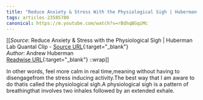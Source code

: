 ```yaml
---
title: "Reduce Anxiety & Stress With the Physiological Sigh | Huberman Lab Quantal Clip (461904093)"
tags: articles-23585780
canonical: https://m.youtube.com/watch?v=rBdhqBGqiMc
---
```


[[_Source_: Reduce Anxiety & Stress with the Physiological Sigh | Huberman Lab Quantal Clip - [Source URL](https://m.youtube.com/watch?v=rBdhqBGqiMc){:target="_blank"}<br>
_Author_: Andrew Huberman<br>
[Readwise URL](https://readwise.io/open/461904093){:target="_blank"}
::wrap]]

In other words, feel more calm in real time,meaning without having to disengagefrom the stress inducing activity.The best way that I am aware to do thatis called the physiological sigh.A physiological sigh is a pattern of breathingthat involves two inhales followed by an extended exhale.
